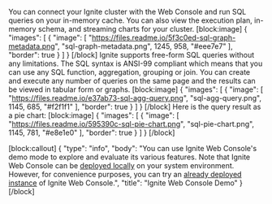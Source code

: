 You can connect your Ignite cluster with the Web Console and run SQL queries on your in-memory cache. You can also view the execution plan, in-memory schema, and streaming charts for your cluster.
[block:image]
{
  "images": [
    {
      "image": [
        "https://files.readme.io/5f3c0ed-sql-graph-metadata.png",
        "sql-graph-metadata.png",
        1245,
        958,
        "#eee7e7"
      ],
      "border": true
    }
  ]
}
[/block]
Ignite supports free-form SQL queries without any limitations. The SQL syntax is ANSI-99 compliant which means that you can use any SQL function, aggregation, grouping or join. You can create and execute any number of queries on the same page and the results can be viewed in tabular form or graphs. 
[block:image]
{
  "images": [
    {
      "image": [
        "https://files.readme.io/e37ab73-sql-agg-query.png",
        "sql-agg-query.png",
        1145,
        685,
        "#f2f1f1"
      ],
      "border": true
    }
  ]
}
[/block]
Here is the query result as a pie chart:
[block:image]
{
  "images": [
    {
      "image": [
        "https://files.readme.io/595390c-sql-pie-chart.png",
        "sql-pie-chart.png",
        1145,
        781,
        "#e8e1e0"
      ],
      "border": true
    }
  ]
}
[/block]

[block:callout]
{
  "type": "info",
  "body": "You can use Ignite Web Console's demo mode to explore and evaluate its various features. Note that Ignite Web Console can be [deployed locally](doc:local-deployment) on your system environment. However, for convenience purposes, you can try an [already deployed instance](https://console.gridgain.com/) of Ignite Web Console.",
  "title": "Ignite Web Console Demo"
}
[/block]